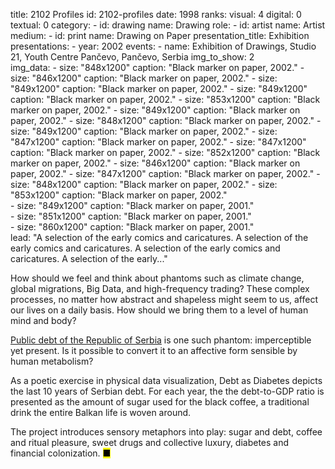title: 2102 Profiles
id: 2102-profiles
date: 1998
ranks:
    visual: 4
    digital: 0
    textual: 0
category: 
    - id: drawing
      name: Drawing
role:
    - id: artist
      name: Artist
medium:
    - id: print
      name: Drawing on Paper
presentation_title: Exhibition
presentations:
    - year: 2002
      events:
        - name: Exhibition of Drawings, Studio 21, Youth Centre Pančevo, Pančevo, Serbia
img_to_show: 2       
img_data:
    - size: "848x1200"
      caption: "Black marker on paper, 2002."
    - size: "846x1200"
      caption: "Black marker on paper, 2002."
    - size: "849x1200"
      caption: "Black marker on paper, 2002."
    - size: "849x1200"
      caption: "Black marker on paper, 2002."
    - size: "853x1200"
      caption: "Black marker on paper, 2002."
    - size: "849x1200"
      caption: "Black marker on paper, 2002."
    - size: "848x1200"
      caption: "Black marker on paper, 2002."
    - size: "849x1200"
      caption: "Black marker on paper, 2002."
    - size: "847x1200"
      caption: "Black marker on paper, 2002."
    - size: "847x1200"
      caption: "Black marker on paper, 2002."
    - size: "852x1200"
      caption: "Black marker on paper, 2002."
    - size: "846x1200"
      caption: "Black marker on paper, 2002."
    - size: "847x1200"
      caption: "Black marker on paper, 2002."
    - size: "848x1200"
      caption: "Black marker on paper, 2002."
    - size: "853x1200"
      caption: "Black marker on paper, 2002."       
    - size: "849x1200"
      caption: "Black marker on paper, 2001."             
    - size: "851x1200"
      caption: "Black marker on paper, 2001."   
    - size: "860x1200"
      caption: "Black marker on paper, 2001."                              
lead: "A selection of the early comics and caricatures. A selection of the early comics and caricatures. A selection of the early comics and caricatures. A selection of the early..."

How should we feel and think about phantoms such as climate change, global migrations, Big Data, and high-frequency trading? These complex processes, no matter how abstract and shapeless might seem to us, affect our lives on a daily basis. How should we bring them to a level of human mind and body?  

<a href='http://www.javnidug.gov.rs/eng/default.asp' target="_blank">Public debt of the Republic of Serbia</a> is one such phantom: imperceptible yet present. Is it possible to convert it to an affective form sensible by human metabolism? 

As a poetic exercise in physical data visualization, Debt as Diabetes depicts the last 10 years of Serbian debt. For each year, the the debt-to-GDP ratio is presented as the amount of sugar used for the black coffee, a traditional drink the entire Balkan life is woven around. 

The project introduces sensory metaphors into play: sugar and debt, coffee and ritual pleasure, sweet drugs and collective luxury, diabetes and financial colonization. <mark>&#9632;</mark>